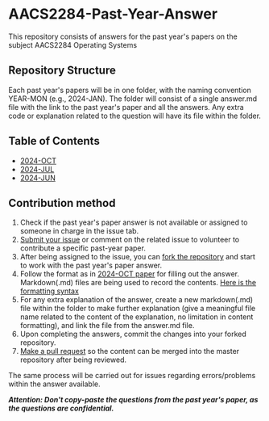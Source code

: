# AACS2284-Past-Year-Answer

This repository consists of answers for the past year's papers on the subject AACS2284 Operating Systems

## Repository Structure

Each past year's papers will be in one folder, with the naming convention YEAR-MON (e.g., 2024-JAN).
The folder will consist of a single answer.md file with the link to the past year's paper and all the answers.
Any extra code or explanation related to the question will have its file within the folder.

## Table of Contents

- [2024-OCT](2024-OCT/answer.md)
- [2024-JUL](2024-JUL/answer.md)
- [2024-JUN](2024-JUN/answer.md)

## Contribution method

1. Check if the past year's paper answer is not available or assigned to someone in charge in the issue tab.
2. [Submit your issue](https://docs.github.com/en/issues/tracking-your-work-with-issues/creating-an-issue) or comment on the related issue to volunteer to contribute a specific past-year paper.
3. After being assigned to the issue, you can [fork the repository](https://docs.github.com/en/pull-requests/collaborating-with-pull-requests/working-with-forks/fork-a-repo) and start to work with the past year's paper answer.
4. Follow the format as in [2024-OCT paper](2024-OCT/answer.md) for filling out the answer. Markdown(.md) files are being used to record the contents. [Here is the formatting syntax](https://docs.github.com/en/get-started/writing-on-github/getting-started-with-writing-and-formatting-on-github/basic-writing-and-formatting-syntax)
5. For any extra explanation of the answer, create a new markdown(.md) file within the folder to make further explanation (give a meaningful file name related to the content of the explanation, no limitation in content formatting), and link the file from the answer.md file.
6. Upon completing the answers, commit the changes into your forked repository.
7. [Make a pull request](https://docs.github.com/en/pull-requests/collaborating-with-pull-requests/proposing-changes-to-your-work-with-pull-requests/creating-a-pull-request-from-a-fork) so the content can be merged into the master repository after being reviewed.

The same process will be carried out for issues regarding errors/problems within the answer available.

**_Attention: Don't copy-paste the questions from the past year's paper, as the questions are confidential._**
